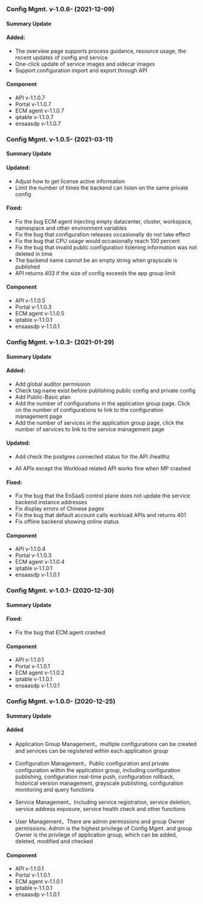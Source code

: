### Config Mgmt. v-1.0.6- (2021-12-09)

#### Summary Update

#### Added:

- The overview page supports process guidance, resource usage,  the recent updates of config and service
- One-click update of service images and sidecar images
- Support configuration import and export through API

#### Component

- API v-1.1.0.7
- Portal v-1.1.0.7
- ECM agent v-1.1.0.7
- iptable v-1.1.0.7
- ensaasdp v-1.1.0.7

### Config Mgmt. v-1.0.5- (2021-03-11)

#### Summary Update

#### Updated:

- Adjust how to get license active information
- Limit the number of times the backend can listen on the same private config

#### Fixed:

  - Fix the bug ECM agent injecting empty datacenter, cluster, workspace, namespace and other environment variables
  - Fix the bug that configuration releases occasionally do not take effect
  - Fix the bug that CPU usage would occasionally reach 100 percent
  - Fix the bug that invalid public configuration listening information was not deleted in time
  - The backend name cannot be an empty string when grayscale is published
  - API returns 403 if the size of config exceeds the app group limit

#### Component

- API v-1.1.0.5
- Portal v-1.1.0.3
- ECM agent v-1.1.0.5
- iptable v-1.1.0.1
- ensaasdp v-1.1.0.1

### Config Mgmt. v-1.0.3- (2021-01-29)

#### Summary Update

#### Added:

- Add global auditor permission
- Check tag name exist before publishing public config and private config
- Add Public-Basic plan
- Add the number of configurations in the application group page. Click on the number of configurations to link to the configuration management page
- Add the number of services in the application group page, click the number of services to link to the service management page

#### Updated:

- Add check the postgres connected status for the API /healthz

- All APIs except the Workload related API works fine when MP crashed

#### Fixed:

  - Fix the bug that the EnSaaS control plane does not update the service backend instance addresses
  - Fix display errors of Chinese pages
  - Fix the bug that default account calls workload APIs and returns 401
  - Fix offline backend showing online status

#### Component

- API v-1.1.0.4
- Portal v-1.1.0.3
- ECM agent v-1.1.0.4
- iptable v-1.1.0.1
- ensaasdp v-1.1.0.1

### Config Mgmt. v-1.0.1- (2020-12-30)

#### Summary Update

#### Fixed:

  - Fix the bug that ECM agent crashed

#### Component

- API v-1.1.0.1
- Portal v-1.1.0.1
- ECM agent v-1.1.0.2
- iptable v-1.1.0.1
- ensaasdp v-1.1.0.1

### Config Mgmt. v-1.0.0- (2020-12-25)

#### Summary Update
#### Added

  - Application Group Management，multiple configurations can be created and services can be registered within each application group
  - Configuration Management，Public configuration and private configuration within the application group, including configuration publishing, configuration real-time push, configuration rollback, historical version management, grayscale publishing, configuration monitoring and query functions
  - Service Management，Including service registration, service deletion, service address exposure, service health check and other functions

  - User Management，There are admin permissions and group Owner permissions. Admin is the highest privilege of Config Mgmt. and group Owner is the privilege of application group, which can be added, deleted, modified and checked

#### Component

- API v-1.1.0.1
- Portal v-1.1.0.1
- ECM agent v-1.1.0.1
- iptable v-1.1.0.1
- ensaasdp v-1.1.0.1
